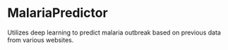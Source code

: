 # MalariaPredictor
Utilizes deep learning to predict malaria outbreak based on previous data from various websites.
